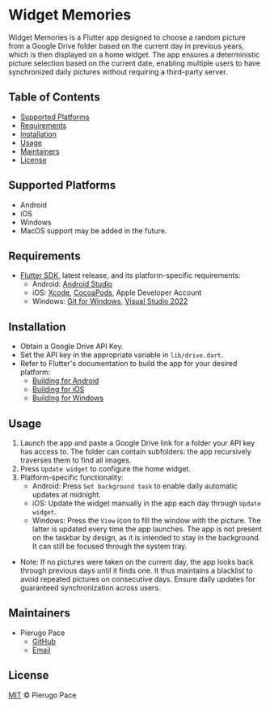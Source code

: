 # Widget Memories

Widget Memories is a Flutter app designed to choose a random picture from a Google Drive folder based on the current day in previous years, which is then displayed on a home widget. The app ensures a deterministic picture selection based on the current date, enabling multiple users to have synchronized daily pictures without requiring a third-party server.

## Table of Contents

- [Supported Platforms](#platforms)
- [Requirements](#requirements)
- [Installation](#installation)
- [Usage](#usage)
- [Maintainers](#maintainers)
- [License](#license)

<a id="platforms"></a>
## Supported Platforms

- Android
- iOS
- Windows
- MacOS support may be added in the future.

## Requirements

- [Flutter SDK](https://docs.flutter.dev/get-started/install), latest release, and its platform-specific requirements:
    - Android: [Android Studio](https://developer.android.com/studio/install)
    - iOS: [Xcode](https://developer.apple.com/xcode/), [CocoaPods](https://cocoapods.org/), Apple Developer Account
    - Windows: [Git for Windows](https://gitforwindows.org/), [Visual Studio 2022](https://visualstudio.microsoft.com/)

## Installation

- Obtain a Google Drive API Key.
- Set the API key in the appropriate variable in `lib/drive.dart`.
- Refer to Flutter's documentation to build the app for your desired platform:
    - [Building for Android](https://docs.flutter.dev/deployment/android)
    - [Building for iOS](https://docs.flutter.dev/deployment/ios)
    - [Building for Windows](https://docs.flutter.dev/deployment/windows)

## Usage

1. Launch the app and paste a Google Drive link for a folder your API key has access to. The folder can contain subfolders: the app recursively traverses them to find all images.
1. Press `Update widget` to configure the home widget.
1. Platform-specific functionality:
    - Android: Press `Set background task` to enable daily automatic updates at midnight.
    - iOS: Update the widget manually in the app each day through `Update widget`.
    - Windows: Press the `View` icon to fill the window with the picture. The latter is updated every time the app launches. The app is not present on the taskbar by design, as it is intended to stay in the background. It can still be focused through the system tray.
- Note: If no pictures were taken on the current day, the app looks back through previous days until it finds one. It thus maintains a blacklist to avoid repeated pictures on consecutive days. Ensure daily updates for guaranteed synchronization across users.

## Maintainers

- Pierugo Pace
    - [GitHub](https://github.com/Pace222)
    - [Email](mailto:pierugo.pace@gmail.com)

## License

[MIT](LICENSE.txt) © Pierugo Pace
